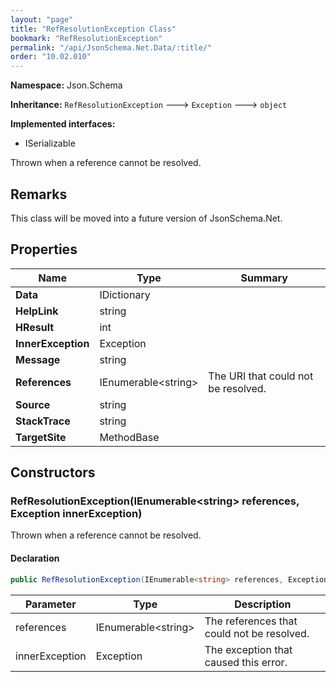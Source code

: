 ```yaml
---
layout: "page"
title: "RefResolutionException Class"
bookmark: "RefResolutionException"
permalink: "/api/JsonSchema.Net.Data/:title/"
order: "10.02.010"
---
```

**Namespace:** Json.Schema

**Inheritance:**
`RefResolutionException`
 🡒 
`Exception`
 🡒 
`object`

**Implemented interfaces:**

- ISerializable

Thrown when a reference cannot be resolved.

## Remarks

This class will be moved into a future version of JsonSchema.Net.

## Properties

| Name | Type | Summary |
|---|---|---|
| **Data** | IDictionary |  |
| **HelpLink** | string |  |
| **HResult** | int |  |
| **InnerException** | Exception |  |
| **Message** | string |  |
| **References** | IEnumerable\<string\> | The URI that could not be resolved. |
| **Source** | string |  |
| **StackTrace** | string |  |
| **TargetSite** | MethodBase |  |

## Constructors

### RefResolutionException(IEnumerable\<string\> references, Exception innerException)

Thrown when a reference cannot be resolved.

#### Declaration

```c#
public RefResolutionException(IEnumerable<string> references, Exception innerException)
```

| Parameter | Type | Description |
|---|---|---|
| references | IEnumerable\<string\> | The references that could not be resolved. |
| innerException | Exception | The exception that caused this error. |


